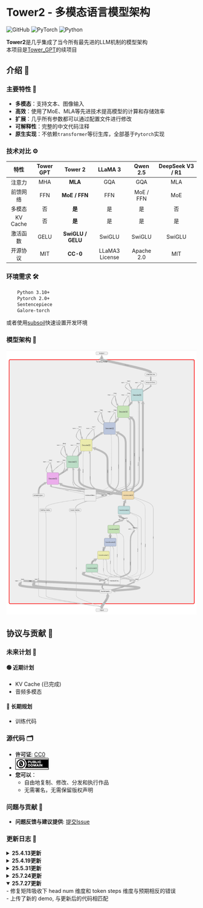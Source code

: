 # Tower2 - 多模态语言模型架构

![GitHub](https://img.shields.io/github/license/midway2333/tower2)
![PyTorch](https://img.shields.io/badge/PyTorch-2.0+-blue.svg)
![Python](https://img.shields.io/badge/Python-3.10+-blue.svg)

**Tower2**是几乎集成了当今所有最先进的LLM机制的模型架构 <br>
本项目是[Tower_GPT](https://github.com/midway2333/tower_gpt)的续项目

## 介绍 👋

### 主要特性 🌟

- **多模态**：支持文本、图像输入
- **高效**：使用了MoE、MLA等先进技术提高模型的计算和存储效率
- **扩展**：几乎所有参数都可以通过配置文件进行修改
- **可解释性**：完整的中文代码注释
- **原生实现**：不依赖`transformer`等衍生库，全部基于`Pytorch`实现

### 技术对比 ⚙️

| 特性 |Tower GPT| Tower 2 | LLaMA 3 | Qwen 2.5 | DeepSeek V3 / R1 |
| :----: | :----: | :----: | :----: | :----: | :----: |
| 注意力 | MHA | **MLA** | GQA | GQA | MLA |
|前馈网络| FFN | **MoE / FFN** | FFN | MoE / FFN | MoE |
|多模态| 否 | **是** | 是 | 是 | 否 |
|KV Cache| 否 |**是**| 是 | 是 | 是 |
|激活函数|GELU|**SwiGLU / GELU**|SwiGLU|SwiGLU|SwiGLU|
|开源协议|MIT|**CC-0**|LLaMA3 License|Apache 2.0| MIT |

### 环境需求 🛠️

```
    Python 3.10+
    Pytorch 2.0+
    Sentencepiece
    Galore-torch
```

或者使用[subsoil](https://github.com/midway2333/subsoil)快速设置开发环境

### 模型架构 🧠

![tower](demo/images/tower.png)

## 协议与贡献 📜

### 未来计划 📌

#### 🟢 近期计划

- KV Cache (已完成)
- 音频多模态

#### 🔵 长期规划

- 训练代码

### 源代码 🗂️

- **许可证**: [CC0](https://creativecommons.org/public-domain/cc0/)
- ![cc0](demo/images/cc0.png) <br>
- **您可以**：
  - 自由地复制、修改、分发和执行作品
  - 无需署名，无需保留版权声明

### 问题与贡献 🤔

- **问题反馈与建议提供**: [提交Issue](https://github.com/midway2333/tower2/issues)

### 更新日志 📝

<details close> 
<summary>  <b>25.4.13更新</b> </summary>
- KV Cache 支持 <br>
- 残差连接修正 <br>
</details>

<details close> 
<summary>  <b>25.4.19更新</b> </summary>
- 分离encoder和decoder层数参数 <br>
- kv cache 下的 mask 修正 <br>
</details>

<details close> 
<summary>  <b>25.5.31更新</b> </summary>
- 添加模型初始化 <br>
- 重构 kv cache <br>
</details>

<details close> 
<summary>  <b>25.7.24更新</b> </summary>
- 修复 MLA 内存使用错误, 内存使用降低了十倍甚至是九倍() <br>
- 再次重构 kv cache, 支持了传统缓存与矩阵吸收缓存 <br>
</details>

<details open> 
<summary>  <b>25.7.27更新</b> </summary>
- 修复矩阵吸收下 head num 维度和 token steps 维度与预期相反的错误 <br>
- 上传了新的 demo, 与更新后的代码相匹配 <br>
</details>
